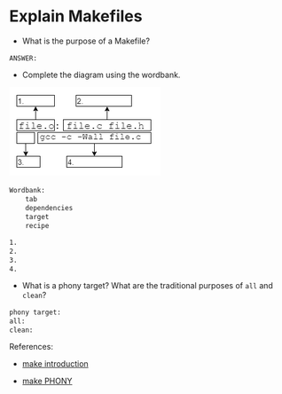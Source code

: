 # Explain Makefiles

- What is the purpose of a Makefile?

```text
ANSWER:
```

- Complete the diagram using the wordbank.

![Makefile Layout](./makefile_layout.PNG)

```text
Wordbank:
    tab
    dependencies
    target
    recipe
```

```text
1.
2.
3.
4.
```

- What is a phony target? What are the traditional purposes of `all` and `clean`?

```text
phony target:
all:
clean:
```


References:

- [make introduction](https://www.gnu.org/software/make/manual/make.html#Introduction)

- [make PHONY](https://www.gnu.org/software/make/manual/make.html#Phony-Targets)

